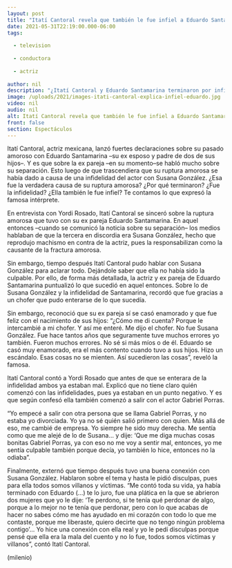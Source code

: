 ```yaml
---
layout: post
title: "Itatí Cantoral revela que también le fue infiel a Eduardo Santamarina; defiende a Susana González"
date: 2021-05-31T22:19:00.000-06:00
tags:
  
  - television
  
  - conductora
  
  - actriz
  
author: nil
description: "¿Itatí Cantoral y Eduardo Santamarina terminaron por infidelidad? ¿Fue culpa de Susana Gonzáles? ¿Ella también le fue infiel? Te contamos lo que dijo la famosa actriz. "
image: /uploads/2021/images-itati-cantoral-explica-infiel-eduardo.jpg
video: nil
audio: nil
alt: Itatí Cantoral revela que también le fue infiel a Eduardo Santamarina; defiende a Susana González
front: false
section: Espectáculos
---
```


Itatí Cantoral, actriz mexicana, lanzó fuertes declaraciones sobre su pasado amoroso con Eduardo Santamarina –su ex esposo y padre de dos de sus hijos–. Y es que sobre la ex pareja –en su momento–se habló mucho sobre su separación. Esto luego de que trascendiera que su ruptura amorosa se había dado a causa de una infidelidad del actor con Susana González. ¿Esa fue la verdadera causa de su ruptura amorosa? ¿Por qué terminaron? ¿Fue la infidelidad? ¿Ella también le fue infiel? Te contamos lo que expresó la famosa intérprete. 

En entrevista con Yordi Rosado, Itatí Cantoral se sinceró sobre la ruptura amorosa que tuvo con su ex pareja Eduardo Santamarina. En aquel entonces –cuando se comunicó la noticia sobre su separación– los medios hablaban de que la tercera en discordia era Susana González, hecho que reprodujo machismo en contra de la actriz, pues la responsabilizan como la causante de la fractura amorosa. 

Sin embargo, tiempo después Itatí Cantoral pudo hablar con Susana González para aclarar todo. Dejándole saber que ella no había sido la culpable. Por ello, de forma más detallada, la actriz y ex pareja de Eduardo Santamarina puntualizó lo que sucedió en aquel entonces. Sobre lo de Susana González y la infidelidad de Santamarina, recordó que fue gracias a un chofer que pudo enterarse de lo que sucedía. 

Sin embargo, reconoció que su ex pareja sí se casó enamorado y que fue feliz con el nacimiento de sus hijos: “¿Cómo me di cuenta? Porque le intercambié a mi chofer. Y así me enteré. Me dijo el chofer. No fue Susana González. Fue hace tantos años que seguramente tuve muchos errores yo también. Fueron muchos errores. No sé si más míos o de él. Eduardo se casó muy enamorado, era el más contento cuando tuvo a sus hijos. Hizo un escándalo. Esas cosas no se mienten. Así sucedieron las cosas”, reveló la famosa. 

Itatí Cantoral contó a Yordi Rosado que antes de que se enterara de la infidelidad ambos ya estaban mal. Explicó que no tiene claro quién comenzó con las infidelidades, pues ya estaban en un punto negativo. Y es que según confesó ella también comenzó a salir con el actor Gabriel Porras. 

“Yo empecé a salir con otra persona que se llama Gabriel Porras, y no estaba yo divorciada. Yo ya no sé quién salió primero con quien. Más allá de eso, me cambié de empresa. Yo siempre he sido muy derecha. Me sentía como que me alejé de lo de Susana… y dije: ‘Que me diga muchas cosas bonitas Gabriel Porras, ya con eso no me voy a sentir mal, entonces, yo me sentía culpable también porque decía, yo también lo hice, entonces no la odiaba”. 

Finalmente, externó que tiempo después tuvo una buena conexión con Susana González. Hablaron sobre el tema y hasta le pidió disculpas, pues para ella todos somos villanos y víctimas. “Me contó toda su vida, ya había terminado con Eduardo (…) te lo juro, fue una plática en la que se abrieron dos mujeres que yo le dije: ‘Te perdono, si te tenía qué perdonar de algo, porque a lo mejor no te tenía que perdonar, pero con lo que acabas de hacer no sabes cómo me has ayudado en mi corazón con todo lo que me contaste, porque me liberaste, quiero decirte que no tengo ningún problema contigo’… Yo hice una conexión con ella real y yo le pedí disculpas porque pensé que ella era la mala del cuento y no lo fue, todos somos víctimas y villanos”, contó Itatí Cantoral. 

(milenio)